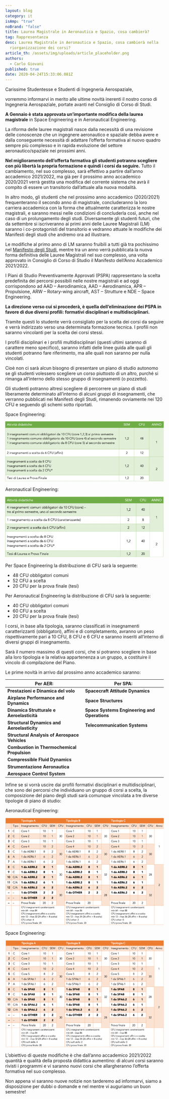```yaml
---
layout: blog
category: it
isAmp: "true"
noBrand: "false"
title: Laurea Magistrale in Aeronautica e Spazio, cosa cambierà?
tag: Rappresentanza
desc: Laurea Magistrale in Aeronautica e Spazio, cosa cambierà nella
  riorganizzazione dei corsi?
article_th: /assets/img/uploads/article_placeholder.png
authors:
  - Carlo Giovani
published: true
date: 2020-04-24T15:33:06.081Z
---
```

Carissime Studentesse e Studenti di Ingegneria Aerospaziale, 

vorremmo informarvi in merito alle ultime novità inerenti il nostro corso di Ingegneria Aerospaziale, portate avanti nel Consiglio di Corso di Studi.

**A Gennaio è stata approvata un’importante modifica della laurea magistrale** in Space Engineering e in Aeronautical Engineering.

La riforma delle lauree magistrali nasce dalla necessità di una revisione delle conoscenze che un ingegnere aeronautico e spaziale debba avere e dalla conseguente necessità di adattare l’offerta formativa al nuovo quadro sempre più complesso e in rapida evoluzione del settore aeronautico/spaziale nei prossimi anni. 

**Nel miglioramento dell’offerta formativa gli studenti potranno scegliere con più libertà la propria formazione e quindi i corsi da seguire.** Tutto il cambiamento, nel suo complesso, sarà effettivo a partire dall’anno accademico 2021/2022, ma già per il prossimo anno accademico 2020/2021 verrà gestita una modifica del corrente sistema che avrà il compito di essere un transitorio dall’attuale alla nuova modalità. 

In altro modo, gli studenti che nel prossimo anno accademico (2020/2021) frequenteranno il secondo anno di magistrale, concluderanno la loro carriera accademica con la forma che attualmente caratterizza le nostre magistrali, e saranno messi nelle condizioni di concluderla così, anche nel caso di un prolungamento degli studi. Diversamente gli studenti futuri, che da settembre si iscriveranno ai primi anni delle Lauree Magistrali (LM) saranno i co-protagonisti del transitorio e vedranno attuate le modifiche dei Manifesti degli studi che andremo ora ad illustrare.

Le modifiche al primo anno di LM saranno fruibili a tutti già tra pochissimo nel [Manifesto degli Studi](https://www4.ceda.polimi.it/manifesti/manifesti/controller/ManifestoPublic.do?check_params=1&polij_device_category=DESKTOP&__pj0=0&__pj1=4e11ef85a5b79907984c10420fbf53a3), mentre tra un anno verrà pubblicata la nuova forma definitiva delle Lauree Magistrali nel suo complesso, una volta approvato in Consiglio di Corso di Studio il Manifesto dell’Anno Accademico 2021/2022.

I Piani di Studio Preventivamente Approvati (PSPA) rappresentano la scelta predefinita dei percorsi possibili nelle nostre magistrali e ad oggi corrispondono ad AAD – Aerodinamica, AAD – Aerodinamica, APR – Propulsione, ARW – Rotary-wing aircraft, AST – Strutture e NDE – Space Engineering.

**La direzione verso cui si procederà, è quella dell’eliminazione dei PSPA in favore di due diversi profili: formativi disciplinari e multidisciplinari.** 

Tramite questi lo studente verrà consigliato per la scelta dei corsi da seguire e verrà indirizzato verso una determinata formazione tecnica. I profili non saranno vincolanti per la scelta dei corsi stessi. 

I profili disciplinari e i profili multidisciplinari (questi ultimi saranno di carattere meno specifico), saranno infatti delle linee guida alle quali gli studenti potranno fare riferimento, ma alle quali non saranno per nulla vincolati.

Cioè non ci sarà alcun bisogno di presentare un piano di studio autonomo se gli studenti volessero scegliere un corso piuttosto di un altro, purché si rimanga all’interno dello stesso gruppo di insegnamenti (o pozzetto).

Gli studenti potranno altresì scegliere di percorrere un piano di studi liberamente determinato all’interno di alcuni gruppi di insegnamenti, che verranno pubblicati nei Manifesti degli Studi, rimanendo ovviamente nei 120 CFU e seguendo gli schemi sotto riportati.

Space Engineering:

![](/assets/img/uploads/1-768x289.png)

Aeronautical Engineering:

![](/assets/img/uploads/2-768x296.png)

Per Space Engineering la distribuzione di CFU sarà la seguente:

* 48 CFU obbligatori comuni
* 52 CFU a scelta
* 20 CFU per la prova finale (tesi)

Per Aeronautical Engineering la distribuzione di CFU sarà la seguente:

* 40 CFU obbligatori comuni
* 60 CFU a scelta
* 20 CFU per la prova finale (tesi)

I corsi, in base alla tipologia, saranno classificati in insegnamenti caratterizzanti (obbligatori), affini e di completamento, avranno un peso rispettivamente pari a 10 CFU, 8 CFU e 6 CFU e saranno inseriti all’interno di diversi gruppi di insegnamento.

Sarà il numero massimo di questi corsi, che si potranno scegliere in base alla loro tipologia e la relativa appartenenza a un gruppo, a costituire il vincolo di compilazione del Piano. 

Le prime novità in arrivo dal prossimo anno accademico saranno:

| Per AER:                                      | Per SPA:                                     |
| --------------------------------------------- | -------------------------------------------- |
| **Prestazioni e Dinamica del volo**           | **Spacecraft Attitude Dynamics**             |
| **Airplane Performance and Dynamics**         | **Space Structures**                         |
| **Dinamica Strutturale e Aeroelasticità**     | **Space Systems Engineering and Operations** |
| **Structural Dynamics and Aeroelasticity**    | **Telecommunication Systems**                |
| **Structural Analysis of Aerospace Vehicles** |                                              |
| **Combustion in Thermochemical Propulsion**   |                                              |
| **Compressible Fluid Dynamics**               |                                              |
| **Strumentazione Aeronautica**                |                                              |
| **Aerospace Control System**                  |                                              |

Infine se si vorrà uscire dai profili formativi disciplinari e multidisciplinari, che sono dei percorsi che individuano un gruppo di corsi a scelta, la composizione del piano degli studi sarà comunque vincolata a tre diverse tipologie di piano di studio: 

Aeronautical Engineering:

![](/assets/img/uploads/3-768x519.png)

Space Engineering:

![](/assets/img/uploads/4-768x519.png)

L’obiettivo di queste modifiche è che dall’anno accademico 2021/2022 quantità e qualità della proposta didattica aumentino: di alcuni corsi saranno rivisti i programmi e vi saranno nuovi corsi che allargheranno l’offerta formativa nel suo complesso. 

Non appena vi saranno nuove notizie non tarderemo ad informarvi, siamo a disposizione per dubbi o domande e nel mentre vi auguriamo un buon semestre!